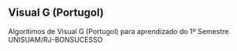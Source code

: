 ## Visual G (Portugol)
Algoritimos de Visual G (Portugol) para aprendizado do 1º Semestre UNISUAM/RJ-BONSUCESSO
